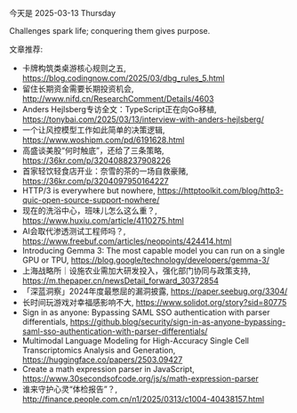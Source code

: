 今天是 2025-03-13 Thursday

Challenges spark life; conquering them gives purpose.

文章推荐:
- 卡牌构筑类桌游核心规则之五, https://blog.codingnow.com/2025/03/dbg_rules_5.html
- 留住长期资金需要长期投资机会, http://www.nifd.cn/ResearchComment/Details/4603
- Anders Hejlsberg专访全文：TypeScript正在向Go移植, https://tonybai.com/2025/03/13/interview-with-anders-hejlsberg/
- 一个让风控模型工作如此简单的决策逻辑, https://www.woshipm.com/pd/6191628.html
- 高盛谈美股“何时触底”，还给了三条策略, https://36kr.com/p/3204088237908226
- 首家轻饮轻食店开业：奈雪的茶的一场自救豪赌, https://36kr.com/p/3204097950164227
- HTTP/3 is everywhere but nowhere, https://httptoolkit.com/blog/http3-quic-open-source-support-nowhere/
- 现在的洗浴中心，班味儿怎么这么重？, https://www.huxiu.com/article/4110275.html
- AI会取代渗透测试工程师吗？, https://www.freebuf.com/articles/neopoints/424414.html
- Introducing Gemma 3: The most capable model you can run on a single GPU or TPU, https://blog.google/technology/developers/gemma-3/
- 上海战略所｜设施农业需加大研发投入，强化部门协同与政策支持, https://m.thepaper.cn/newsDetail_forward_30372854
- 「深蓝洞察」2024年度最憋屈的漏洞披露, https://paper.seebug.org/3304/
- 长时间玩游戏对幸福感影响不大, https://www.solidot.org/story?sid=80775
- Sign in as anyone: Bypassing SAML SSO authentication with parser differentials, https://github.blog/security/sign-in-as-anyone-bypassing-saml-sso-authentication-with-parser-differentials/
- Multimodal Language Modeling for High-Accuracy Single Cell Transcriptomics Analysis and Generation, https://huggingface.co/papers/2503.09427
- Create a math expression parser in JavaScript, https://www.30secondsofcode.org/js/s/math-expression-parser
- 谁来守护心灵“体检报告”？, http://finance.people.com.cn/n1/2025/0313/c1004-40438157.html
